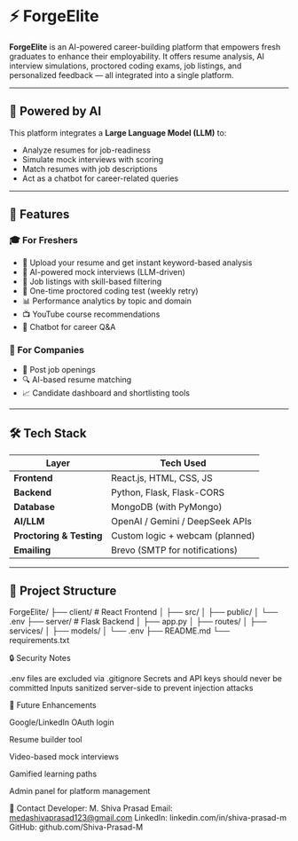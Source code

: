 
# ⚡ ForgeElite

**ForgeElite** is an AI-powered career-building platform that empowers fresh graduates to enhance their employability. It offers resume analysis, AI interview simulations, proctored coding exams, job listings, and personalized feedback — all integrated into a single platform.

---

## 🧠 Powered by AI

This platform integrates a **Large Language Model (LLM)** to:
- Analyze resumes for job-readiness
- Simulate mock interviews with scoring
- Match resumes with job descriptions
- Act as a chatbot for career-related queries

---

## 🚀 Features

### 🎓 For Freshers
- 📄 Upload your resume and get instant keyword-based analysis
- 🤖 AI-powered mock interviews (LLM-driven)
- 💼 Job listings with skill-based filtering
- 🧪 One-time proctored coding test (weekly retry)
- 📊 Performance analytics by topic and domain
- 📺 YouTube course recommendations
- 💬 Chatbot for career Q&A

### 🏢 For Companies
- 📌 Post job openings
- 🔍 AI-based resume matching
- 📈 Candidate dashboard and shortlisting tools

---

## 🛠️ Tech Stack

| Layer        | Tech Used                     |
| ------------ | ----------------------------- |
| **Frontend** | React.js, HTML, CSS, JS       |
| **Backend**  | Python, Flask, Flask-CORS     |
| **Database** | MongoDB (with PyMongo)        |
| **AI/LLM**   | OpenAI / Gemini / DeepSeek APIs |
| **Proctoring & Testing** | Custom logic + webcam (planned) |
| **Emailing** | Brevo (SMTP for notifications) |

---

## 📂 Project Structure

ForgeElite/
├── client/ # React Frontend
│ ├── src/
│ ├── public/
│ └── .env
├── server/ # Flask Backend
│ ├── app.py
│ ├── routes/
│ ├── services/
│ ├── models/
│ └── .env
├── README.md
└── requirements.txt

🔒 Security Notes

.env files are excluded via .gitignore
Secrets and API keys should never be committed
Inputs sanitized server-side to prevent injection attacks

🧠 Future Enhancements

Google/LinkedIn OAuth login

Resume builder tool

Video-based mock interviews

Gamified learning paths

Admin panel for platform management

📧 Contact
Developer: M. Shiva Prasad
Email: medashivaprasad123@gmail.com
LinkedIn: linkedin.com/in/shiva-prasad-m
GitHub: github.com/Shiva-Prasad-M
